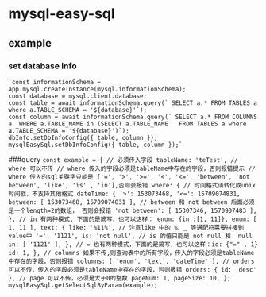 <!--
 * @Description: 
 * @Author: zhongshuai
 * @Date: 2019-05-26 17:36:36
 * @LastEditors: zhongshuai
 * @LastEditTime: 2019-05-26 17:46:57
 -->
# mysql-easy-sql

## example

### set database info
    `const informationSchema = app.mysql.createInstance(mysql.informationSchema);
    const database = mysql.client.database;
    const table = await informationSchema.query(` SELECT a.* FROM TABLES a where a.TABLE_SCHEMA = '${database}'`);
    const column = await informationSchema.query(` SELECT a.* FROM COLUMNS a  WHERE a.TABLE_NAME in (SELECT a.TABLE_NAME   FROM TABLES a where a.TABLE_SCHEMA = '${database}')`);
    dbInfo.setDbInfoConfig({ table, column });
    mysqlEasySql.setDbInfoConfig({ table, column });`

###query
`const example = {
  // 必须传入字段
  tableName: 'teTest',
  // where 可以不传
  // where 传入的字段必须是tableName中存在的字段，否则报错提示
  // where 传入的sql关键字只能是 ['=', '>', '>=', '<', '<=', 'between', 'not between', 'like', 'is' , 'in'],否则会报错
  where: {
    // 时间格式请转化成unix时间戳，不支持其他格式
    dateTime: {
      '>': 153073468,
      '<=': 15709074831,
      between: [ 153073468, 15709074831 ], // between 和 not between 后面必须是一个length=2的数组， 否则会报错
      'not between': [ 15307346, 1570907483 ],
    },
    // in 有两种模式, 下面的是简写，也可以这样： enum: {in :[1, 11]},
    enum: [ 1, 11 ],
    text: {
      like: '%11%', // 注意like 中的 %、_ 等通配符需要拼接到value中
      '=': '1121',
      is: 'not null', // is 的值只能是 not null 和  null
      in: [ '1121' ],
    },
    // = 也有两种模式，下面的是简写，也可以这样：id: {"=" , 1}
    id: 1,
  },
  // columns 如果不传,则查询表中的所有字段，传入的字段必须是tableName中存在的字段，否则报错
  columns: [ 'enum', 'text', 'dateTime' ],
  // orders 可以不传，传入的字段必须是tableName中存在的字段，否则报错
  orders: { id: 'desc' },
  // page 可以不传，必须是大于0的整数
  pageNum: 1,
  pageSize: 10,
};
 mysqlEasySql.getSelectSqlByParam(example);`


